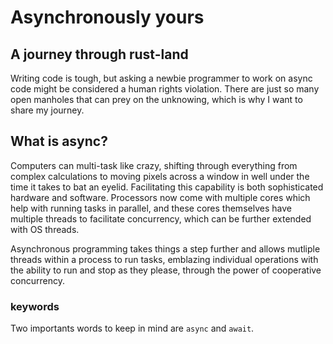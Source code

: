 # Asynchronously yours
A journey through rust-land
---

Writing code is tough, but asking a newbie programmer to work on async code might be considered a human rights violation. There are just so many open manholes that can prey on the unknowing, which is why I want to share my journey.

## What is async?
Computers can multi-task like crazy, shifting through everything from complex calculations to moving pixels across a window in well under the time it takes to bat an eyelid. Facilitating this capability is both sophisticated hardware and software. Processors now come with multiple cores which help with running tasks in parallel, and these cores themselves have multiple threads to facilitate concurrency, which can be further extended with OS threads.

Asynchronous programming takes things a step further and allows mutliple threads within a process to run tasks, emblazing individual operations with the ability to run and stop as they please, through the power of cooperative concurrency.

### keywords
Two importants words to keep in mind are `async` and `await`.
